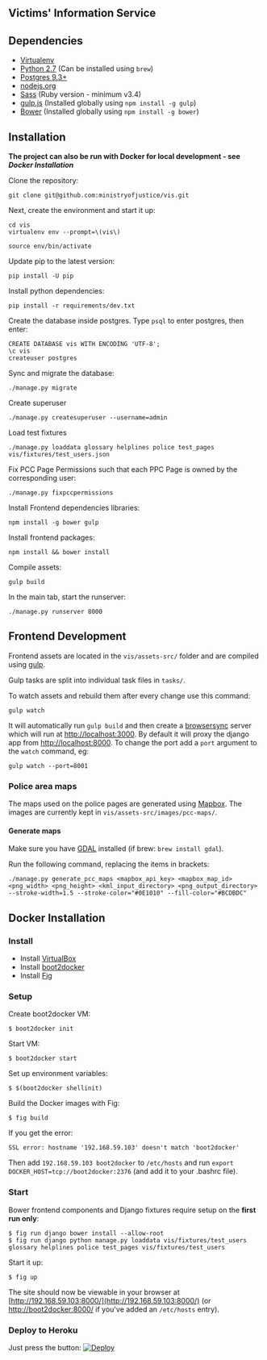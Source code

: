 Victims' Information Service
----------------------------

## Dependencies

- [Virtualenv](http://www.virtualenv.org/en/latest/)
- [Python 2.7](http://www.python.org/) (Can be installed using `brew`)
- [Postgres 9.3+](http://www.postgresql.org/)
- [nodejs.org](http://nodejs.org/)
- [Sass](http://sass-lang.com/) (Ruby version - minimum v3.4)
- [gulp.js](http://gulpjs.com/) (Installed globally using `npm install -g gulp`)
- [Bower](http://bower.io/) (Installed globally using `npm install -g bower`)

## Installation

**The project can also be run with Docker for local development - see _Docker Installation_**

Clone the repository:
```
git clone git@github.com:ministryofjustice/vis.git
```

Next, create the environment and start it up:
```
cd vis
virtualenv env --prompt=\(vis\)

source env/bin/activate
```

Update pip to the latest version:
```
pip install -U pip
```

Install python dependencies:
```
pip install -r requirements/dev.txt
```

Create the database inside postgres. Type `psql` to enter postgres, then enter:
```
CREATE DATABASE vis WITH ENCODING 'UTF-8';
\c vis
createuser postgres
```

Sync and migrate the database:
```
./manage.py migrate
```

Create superuser
```
./manage.py createsuperuser --username=admin
```

Load test fixtures
```
./manage.py loaddata glossary helplines police test_pages vis/fixtures/test_users.json
```

Fix PCC Page Permissions such that each PPC Page is owned by the corresponding user:
```
./manage.py fixpccpermissions
```

Install Frontend dependencies libraries:
```
npm install -g bower gulp
```

Install frontend packages:
```
npm install && bower install
```

Compile assets:
```
gulp build
```

In the main tab, start the runserver:
```
./manage.py runserver 8000
```

## Frontend Development

Frontend assets are located in the `vis/assets-src/` folder and are compiled using [gulp](http://gulpjs.com/).

Gulp tasks are split into individual task files in `tasks/`.

To watch assets and rebuild them after every change use this command:

```
gulp watch
```

It will automatically run `gulp build` and then create a [browsersync](http://www.browsersync.io/) server which will run at [http://localhost:3000](http://localhost:3000). By default it will proxy the django app from [http://localhost:8000](http://localhost:8000). To change the port add a `port` argument to the `watch` command, eg:
```
gulp watch --port=8001
```

### Police area maps

The maps used on the police pages are generated using [Mapbox](https://www.mapbox.com/). The images are currently kept in `vis/assets-src/images/pcc-maps/`. 

#### Generate maps

Make sure you have [GDAL](http://www.gdal.org/) installed (if brew: `brew install gdal`).

Run the following command, replacing the items in brackets:

```
./manage.py generate_pcc_maps <mapbox_api_key> <mapbox_map_id> <png_width> <png_height> <kml_input_directory> <png_output_directory> --stroke-width=1.5 --stroke-color="#0E1010" --fill-color="#BCDBDC"
```

## Docker Installation

### Install

* Install [VirtualBox](https://www.virtualbox.org/wiki/Downloads)
* Install [boot2docker](http://boot2docker.io)
* Install [Fig](http://www.fig.sh)

### Setup

Create boot2docker VM:

```
$ boot2docker init
```

Start VM:

```
$ boot2docker start
```

Set up environment variables:

```
$ $(boot2docker shellinit)
```

Build the Docker images with Fig:

```
$ fig build
```

If you get the error: 

```
SSL error: hostname '192.168.59.103' doesn't match 'boot2docker'
```

Then add `192.168.59.103 boot2docker` to `/etc/hosts` and run `export DOCKER_HOST=tcp://boot2docker:2376` (and add it to your .bashrc file).

### Start

Bower frontend components and Django fixtures require setup on the **first run only**:

```
$ fig run django bower install --allow-root
$ fig run django python manage.py loaddata vis/fixtures/test_users glossary helplines police test_pages vis/fixtures/test_users
```

Start it up:

```
$ fig up
```

The site should now be viewable in your browser at [http://192.168.59.103:8000/](http://192.168.59.103:8000/) (or [http://boot2docker:8000/](http://boot2docker:8000/) if you've added an `/etc/hosts` entry).

### Deploy to Heroku
Just press the button:
[![Deploy](https://www.herokucdn.com/deploy/button.png)](https://heroku.com/deploy)
